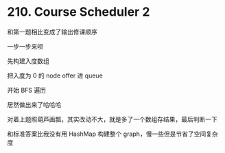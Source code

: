 # 210. Course Scheduler 2

和第一题相比变成了输出修课顺序

一步一步来呗

先构建入度数组

把入度为 0 的 node offer 进 queue

开始 BFS 遍历

居然做出来了哈哈哈

对着上题照葫芦画瓢，其实改动不大，就是多了一个数组存结果，最后判断一下

和标准答案比我没有用 HashMap 构建整个 graph，慢一些但是节省了空间复杂度

